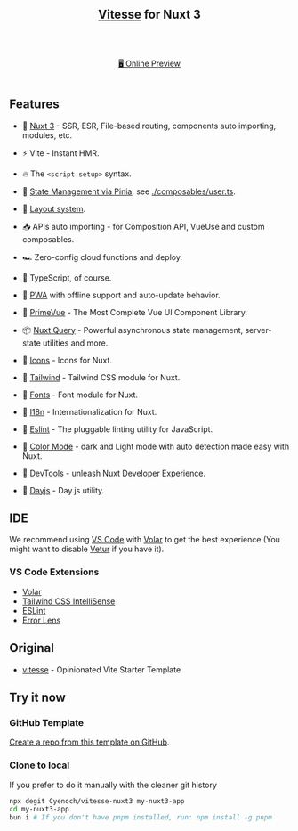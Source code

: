 <h2 align="center">
<a href="https://github.com/antfu/vitesse">Vitesse</a> for Nuxt 3
</h2><br>

<p align="center">
<br>
<a href="https://vitesse-nuxt3.netlify.app/">🖥 Online Preview</a>
<br><br>
<a href="https://stackblitz.com/github/antfu/vitesse-nuxt3"><img src="https://developer.stackblitz.com/img/open_in_stackblitz.svg" alt=""></a>
</p>

## Features

- 💚 [Nuxt 3](https://nuxt.com/) - SSR, ESR, File-based routing, components auto importing, modules, etc.

- ⚡️ Vite - Instant HMR.

- 🔥 The `<script setup>` syntax.

- 🍍 [State Management via Pinia](https://github.com/vuejs/pinia), see [./composables/user.ts](./composables/user.ts).

- 📑 [Layout system](./layouts).

- 📥 APIs auto importing - for Composition API, VueUse and custom composables.

- 🏎 Zero-config cloud functions and deploy.

- 🦾 TypeScript, of course.

- 📲 [PWA](https://github.com/vite-pwa/nuxt) with offline support and auto-update behavior.

- 🎨 [PrimeVue](https://primevue.org/) - The Most Complete Vue UI Component Library.

- 📦 [Nuxt Query](https://tanstack.com/query/v4/docs/framework/vue/overview) - Powerful asynchronous state management, server-state utilities and more.

- 🎨 [Icons](https://nuxt.com/modules/icon) - Icons for Nuxt.

- 🎨 [Tailwind](https://tailwindcss.com/) - Tailwind CSS module for Nuxt.

- 🎨 [Fonts](https://nuxt.com/modules/fonts) - Font module for Nuxt.

- 🎨 [I18n](https://nuxt.com/modules/i18n) - Internationalization for Nuxt.

- 🎨 [Eslint](https://eslint.org/) - The pluggable linting utility for JavaScript.

- 🎨 [Color Mode](https://github.com/nuxt-modules/color-mode) - dark and Light mode with auto detection made easy with Nuxt.

- 🎨 [DevTools](https://github.com/nuxt/devtools) - unleash Nuxt Developer Experience.

- 🎨 [Dayjs](https://github.com/iamkun/dayjs) - Day.js utility.

## IDE

We recommend using [VS Code](https://code.visualstudio.com/) with [Volar](https://github.com/johnsoncodehk/volar) to get the best experience (You might want to disable [Vetur](https://vuejs.github.io/vetur/) if you have it).

### VS Code Extensions

- [Volar](https://github.com/johnsoncodehk/volar)
- [Tailwind CSS IntelliSense](https://marketplace.visualstudio.com/items?itemName=bradlc.vscode-tailwindcss)
- [ESLint](https://marketplace.visualstudio.com/items?itemName=dbaeumer.vscode-eslint)
- [Error Lens](https://marketplace.visualstudio.com/items?itemName=usernamehw.errorlens)

## Original

- [vitesse](https://github.com/antfu/vitesse) - Opinionated Vite Starter Template

## Try it now

### GitHub Template

[Create a repo from this template on GitHub](https://github.com/Cyenoch/vitesse-nuxt3/generate).

### Clone to local

If you prefer to do it manually with the cleaner git history

```bash
npx degit Cyenoch/vitesse-nuxt3 my-nuxt3-app
cd my-nuxt3-app
bun i # If you don't have pnpm installed, run: npm install -g pnpm
```
